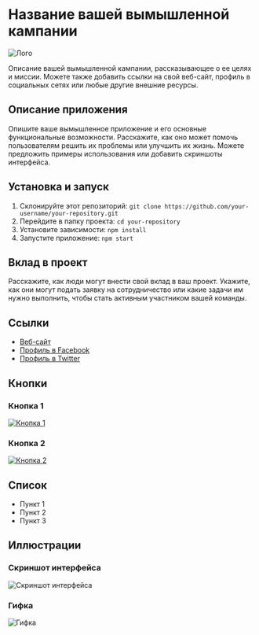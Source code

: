 # Название вашей вымышленной кампании

![Лого](https://your-image-url.com/logo.png)

Описание вашей вымышленной кампании, рассказывающее о ее целях и миссии. Можете также добавить ссылки на свой веб-сайт, профиль в социальных сетях или любые другие внешние ресурсы. 

## Описание приложения

Опишите ваше вымышленное приложение и его основные функциональные возможности. Расскажите, как оно может помочь пользователям решить их проблемы или улучшить их жизнь. Можете предложить примеры использования или добавить скриншоты интерфейса.

## Установка и запуск

1. Склонируйте этот репозиторий: `git clone https://github.com/your-username/your-repository.git`
2. Перейдите в папку проекта: `cd your-repository`
3. Установите зависимости: `npm install`
4. Запустите приложение: `npm start`

## Вклад в проект

Расскажите, как люди могут внести свой вклад в ваш проект. Укажите, как они могут подать заявку на сотрудничество или какие задачи им нужно выполнить, чтобы стать активным участником вашей команды.

## Ссылки

- [Веб-сайт](https://example.com)
- [Профиль в Facebook](https://www.facebook.com/your-profile)
- [Профиль в Twitter](https://twitter.com/your-profile)

## Кнопки

### Кнопка 1

[![Кнопка 1](https://your-image-url.com/button1.png)](https://example.com/button1)

### Кнопка 2

[![Кнопка 2](https://your-image-url.com/button2.png)](https://example.com/button2)

## Список

- Пункт 1
- Пункт 2
- Пункт 3

## Иллюстрации

### Скриншот интерфейса

![Скриншот интерфейса](https://your-image-url.com/screenshot.png)

### Гифка

![Гифка](https://your-image-url.com/gif.gif)
